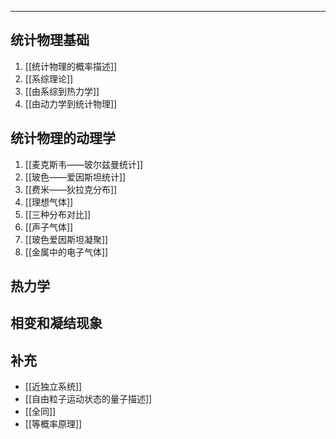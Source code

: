 

-----
## 统计物理基础
1. [[统计物理的概率描述]]
2. [[系综理论]]
3. [[由系综到热力学]]
4. [[由动力学到统计物理]]

## 统计物理的动理学
1. [[麦克斯韦——玻尔兹曼统计]]
2. [[玻色——爱因斯坦统计]]
3. [[费米——狄拉克分布]]
4. [[理想气体]]
5. [[三种分布对比]]
6. [[声子气体]]
7. [[玻色爱因斯坦凝聚]]
8. [[金属中的电子气体]]

## 热力学

## 相变和凝结现象

## 补充
- [[近独立系统]]
- [[自由粒子运动状态的量子描述]]
- [[全同]]
- [[等概率原理]]